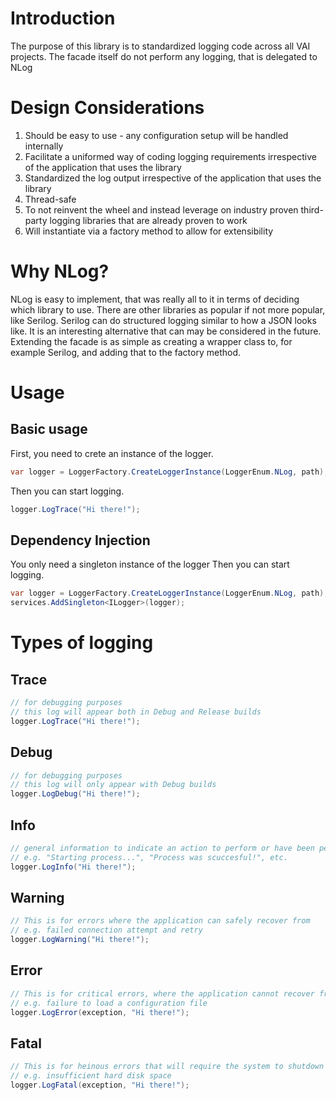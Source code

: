 # Introduction 
The purpose of this library is to standardized logging code across all VAI projects. The facade itself do not perform any logging, that is delegated to NLog

# Design Considerations
1. Should be easy to use - any configuration setup will be handled internally
2. Facilitate a uniformed way of coding logging requirements irrespective of the application that uses the library
3. Standardized the log output irrespective of the application that uses the library
4. Thread-safe
5. To not reinvent the wheel and instead leverage on industry proven third-party logging libraries that are already proven to work
6. Will instantiate via a factory method to allow for extensibility

# Why NLog?
NLog is easy to implement, that was really all to it in terms of deciding which library to use. There are other libraries as popular if not more popular, like Serilog. Serilog can do structured logging similar to how a JSON looks like. It is an interesting alternative that can may be considered in the future. Extending the facade is as simple as creating a wrapper class to, for example Serilog, and adding that to the factory method.

# Usage
## Basic usage
First, you need to crete an instance of the logger.
```csharp
var logger = LoggerFactory.CreateLoggerInstance(LoggerEnum.NLog, path);
```

Then you can start logging.
```csharp
logger.LogTrace("Hi there!");
```
## Dependency Injection

You only need a singleton instance of the logger
Then you can start logging.
```csharp
var logger = LoggerFactory.CreateLoggerInstance(LoggerEnum.NLog, path);
services.AddSingleton<ILogger>(logger);
```
# Types of logging
## Trace
```csharp
// for debugging purposes
// this log will appear both in Debug and Release builds
logger.LogTrace("Hi there!");
```
## Debug
```csharp
// for debugging purposes
// this log will only appear with Debug builds
logger.LogDebug("Hi there!");
```
## Info
```csharp
// general information to indicate an action to perform or have been performed
// e.g. "Starting process...", "Process was scuccesful!", etc.
logger.LogInfo("Hi there!");
```
## Warning
```csharp
// This is for errors where the application can safely recover from
// e.g. failed connection attempt and retry
logger.LogWarning("Hi there!");
```
## Error
```csharp
// This is for critical errors, where the application cannot recover from
// e.g. failure to load a configuration file
logger.LogError(exception, "Hi there!");
```
## Fatal
```csharp
// This is for heinous errors that will require the system to shutdown
// e.g. insufficient hard disk space
logger.LogFatal(exception, "Hi there!");
```